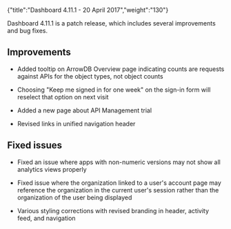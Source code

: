 {"title":"Dashboard 4.11.1 - 20 April 2017","weight":"130"} 

Dashboard 4.11.1 is a patch release, which includes several improvements and bug fixes.

## Improvements

*   Added tooltip on ArrowDB Overview page indicating counts are requests against APIs for the object types, not object counts
    
*   Choosing "Keep me signed in for one week" on the sign-in form will reselect that option on next visit
    
*   Added a new page about API Management trial
    
*   Revised links in unified navigation header
    

## Fixed issues

*   Fixed an issue where apps with non-numeric versions may not show all analytics views properly
    
*   Fixed issue where the organization linked to a user's account page may reference the organization in the current user's session rather than the organization of the user being displayed
    
*   Various styling corrections with revised branding in header, activity feed, and navigation